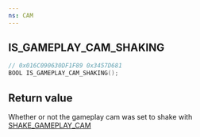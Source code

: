 ```yaml
---
ns: CAM
---
```

## IS_GAMEPLAY_CAM_SHAKING

```c
// 0x016C090630DF1F89 0x3457D681
BOOL IS_GAMEPLAY_CAM_SHAKING();
```


## Return value
Whether or not the gameplay cam was set to shake with [SHAKE_GAMEPLAY_CAM](#_0xFD55E49555E017CF)